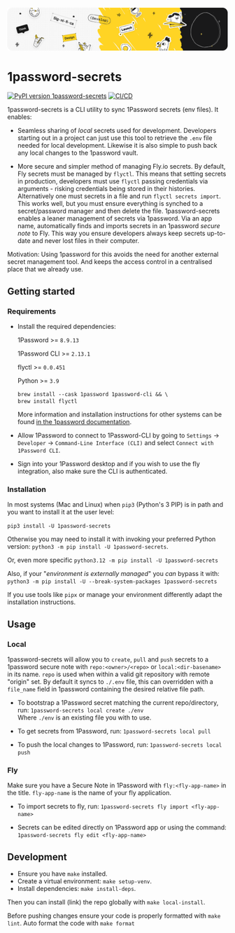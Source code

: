 [![PyPI version 1password-secrets](https://raw.githubusercontent.com/significa/.github/main/assets/significa-github-banner-small.png)](https://significa.co)

# 1password-secrets

[![PyPI version 1password-secrets](https://img.shields.io/pypi/v/1password-secrets.svg)](https://pypi.python.org/pypi/1password-secrets/)
[![CI/CD](https://github.com/significa/1password-secrets/actions/workflows/ci-cd.yaml/badge.svg)](https://github.com/significa/1password-secrets/actions/workflows/ci-cd.yaml)

1password-secrets is a CLI utility to sync 1Password secrets (env files). It enables:

- Seamless sharing of _local_ secrets used for development.
  Developers starting out in a project can just use this tool to retrieve the `.env` file needed for
  local development.
  Likewise it is also simple to push back any local changes to the 1password vault.

- More secure and simpler method of managing Fly.io secrets.
  By default, Fly secrets must be managed by `flyctl`. This means that setting secrets in
  production, developers must use `flyctl` passing credentials via arguments - risking credentials
  being stored in their histories. Alternatively one must secrets in a file and run
  `flyctl secrets import`. This works well, but you must ensure everything is synched to a
  secret/password manager and then delete the file.
  1password-secrets enables a leaner management of secrets via 1password. Via an app name,
  automatically finds and imports secrets in an 1password _secure note_ to Fly. This way you ensure
  developers always keep secrets up-to-date and never lost files in their computer.

Motivation: Using 1password for this avoids the need for another external secret management tool.
And keeps the access control in a centralised place that we already use.

## Getting started

### Requirements

- Install the required dependencies:

  1Password >= `8.9.13`

  1Password CLI >= `2.13.1`

  flyctl >= `0.0.451`

  Python >= `3.9`

  ```
  brew install --cask 1password 1password-cli && \
  brew install flyctl
  ```

  More information and installation instructions for other systems can be found
  [in the 1password documentation](https://developer.1password.com/docs/cli/get-started/).

- Allow 1Password to connect to 1Password-CLI by going to `Settings` -> `Developer` ->
  `Command-Line Interface (CLI)` and select `Connect with 1Password CLI`.

- Sign into your 1Password desktop and if you wish to use the fly integration, also make sure
  the CLI is authenticated.

### Installation

In most systems (Mac and Linux) when `pip3` (Python's 3 PIP) is in path
and you want to install it at the user level:

`pip3 install -U 1password-secrets`

Otherwise you may need to install it with invoking your preferred Python version:
`python3 -m pip install -U 1password-secrets`.

Or, even more specific `python3.12 -m pip install -U 1password-secrets`

Also, if your "_environment is externally managed_" you _can_ bypass it with:
`python3 -m pip install -U --break-system-packages 1password-secrets`

If you use tools like `pipx` or manage your environment differently adapt the installation
instructions.

## Usage

### Local

1password-secrets will allow you to `create`, `pull` and `push` secrets to a 1password secure note
with `repo:<owner>/<repo>` or `local:<dir-basename>` in its name. `repo` is used when within a valid
git repository with remote "origin" set.
By default it syncs to `./.env` file, this can overridden with a `file_name` field in 1password
containing the desired relative file path.

- To bootstrap a 1Password secret matching the current repo/directory, run:
  `1password-secrets local create ./env`  
  Where `./env` is an existing file you with to use.

- To get secrets from 1Password, run:
  `1password-secrets local pull`

- To push the local changes to 1Password, run:
  `1password-secrets local push`

### Fly

Make sure you have a Secure Note in 1Password with `fly:<fly-app-name>` in the title. `fly-app-name`
is the name of your fly application.

- To import secrets to fly, run:
  `1password-secrets fly import <fly-app-name>`

- Secrets can be edited directly on 1Password app or using the command:
  `1password-secrets fly edit <fly-app-name>`

## Development

- Ensure you have `make` installed.
- Create a virtual environment: `make setup-venv`.
- Install dependencies: `make install-deps`.

Then you can install (link) the repo globally with `make local-install`.

Before pushing changes ensure your code is properly formatted with `make lint`.
Auto format the code with `make format`

